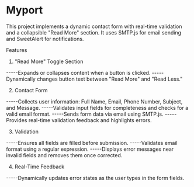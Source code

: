 # Myport
This project implements a dynamic contact form with real-time validation and a collapsible "Read More" section. It uses SMTP.js for email sending and SweetAlert for notifications.

Features

1.   "Read More" Toggle Section

-----Expands or collapses content when a button is clicked.
-----Dynamically changes button text between "Read More" and "Read Less."

2.   Contact Form

-----Collects user information: Full Name, Email, Phone Number, Subject, and Message.
-----Validates input fields for completeness and checks for a valid email format.
-----Sends form data via email using SMTP.js.
-----Provides real-time validation feedback and highlights errors.

3.   Validation

-----Ensures all fields are filled before submission.
-----Validates email format using a regular expression.
-----Displays error messages near invalid fields and removes them once corrected.

4.   Real-Time Feedback

-----Dynamically updates error states as the user types in the form fields.

